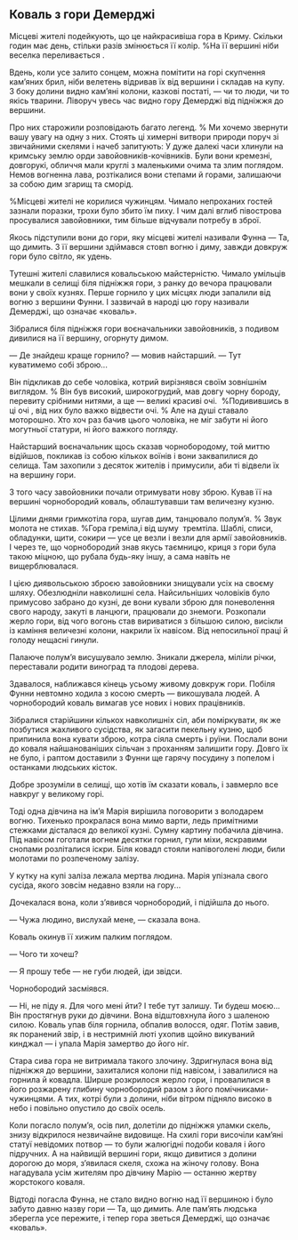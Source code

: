 ## Коваль з гори Демерджі

Місцеві жителі подейкують, що це найкрасивіша гора в Криму.
Скільки годин має день, стільки разів змінюється її колір.
%На її вершині ніби веселка переливається .

Вдень, коли усе залито сонцем, можна помітити на горі скупчення кам’яних брил, ніби велетень відривав їх від вершини і складав на купу.
З боку долини видно кам’яні колони, казкові постаті, — чи то люди, чи то якісь тварини.
Ліворуч увесь час видно гору Демерджі від підніжжя до вершини.

Про них старожили розповідають багато легенд.
% Ми хочемо звернути вашу увагу на одну з них.
Стоять ці химерні витвори природи поруч зі звичайними скелями і начеб запитують:
У дуже далекі часи хлинули на кримську землю орди завойовників-кочівників.
Були вони кремезні, довгорукі, обличчя мали круглі з маленькими очима та злим поглядом.
Немов вогненна лава, розтікалися вони степами й горами, залишаючи за собою дим згарищ та сморід.


%Місцеві жителі не корилися чужинцям.
Чимало непроханих гостей зазнали поразки, трохи було збито їм пиху.
І чим далі вглиб півострова просувалися завойовники, тим більше відчували потребу в зброї.

Якось підступили вони до гори, яку місцеві жителі називали Фунна — Та, що димить.
З її вершини здіймався стовп вогню і диму, завжди довкруж гори було світло, як удень.

Тутешні жителі славилися ковальською майстерністю.
Чимало умільців мешкали в селищі біля підніжжя гори, з ранку до вечора працювали вони у своїх кузнях.
Перше горнило у цих місцях люди запалили від вогню з вершини Фунни.
І зазвичай в народі цю гору називали Демерджі, що означає «коваль».

Зібралися біля підніжжя гори воєначальники завойовників, з подивом дивилися на її вершину, огорнуту димом.

— Де знайдеш краще горнило? — мовив найстарший. — Тут куватимемо собі зброю...

Він підкликав до себе чоловіка, котрий вирізнявся своїм зовнішнім виглядом.
% Він був високий, широкогрудий, мав довгу чорну бороду, перевиту срібними нитями, а ще — великі красиві очі.
 %Подивившись в ці очі , від них було важко відвести очі.
% Але на душі ставало моторошно.
Хто хоч раз бачив цього чоловіка, не міг забути ні його могутньої статури, ні його важкого погляду.

Найстарший воєначальник щось сказав чорнобородому, той миттю відійшов, покликав із собою кількох воїнів і вони заквапилися до селища.
Там захопили з десяток жителів і примусили, аби ті відвели їх на вершину гори.

З того часу завойовники почали отримувати нову зброю.
Кував її на вершині чорнобородий коваль, облаштувавши там величезну кузню.

Цілими днями гримкотіла гора, шугав дим, танцювало полум’я.
% Звук молота не стихав.
%Гора греміла,і від шуму  тремтіла.
Шаблі, списи, обладунки, щити, сокири — усе це везли і везли для армії завойовників.
І через те, що чорнобородий знав якусь таємницю, криця з гори була такою міцною, що рубала будь-яку іншу, а сама навіть не вищерблювалася.

І цією диявольською зброєю завойовники знищували усіх на своєму шляху.
Обезлюдніли навколишні села.
Найсильніших чоловіків було примусово забрано до кузні, де вони кували зброю для поневолення свого народу, закуті в ланцюги, працювали до знемоги.
Розкопали жерло гори, від чого вогонь став вириватися з більшою силою, висікли із каміння величезні колони, накрили їх навісом.
Від непосильної праці й голоду нещасні гинули.

Палаюче полум’я висушувало землю.
Зникали джерела, міліли річки, переставали родити виноград та плодові дерева.

Здавалося, наближався кінець усьому живому довкруж гори.
Побіля Фунни невтомно ходила з косою смерть — викошувала людей.
А чорнобородий коваль вимагав усе нових і нових працівників.

Зібралися старійшини кількох навколишніх сіл, аби поміркувати, як же позбутися жахливого сусідства, як загасити пекельну кузню, щоб припинила вона кувати зброю, котра сіяла смерть і руїни.
Послали вони до коваля найшанованіших сільчан з проханням залишити гору.
Довго їх не було, і раптом доставили з Фунни ще гарячу посудину з попелом і останками людських кісток.

Добре зрозуміли в селищі, що хотів їм сказати коваль, і завмерло все навкруг у великому горі.

Тоді одна дівчина на ім’я Марія вирішила поговорити з володарем вогню.
Тихенько прокралася вона мимо варти, ледь примітними стежками дісталася до великої кузні.
Сумну картину побачила дівчина.
Під навісом гоготали вогнем десятки горнил, гули міхи, яскравими снопами розліталися іскри.
Біля ковадл стояли напівоголені люди, били молотами по розпеченому залізу.

У кутку на купі заліза лежала мертва людина.
Марія упізнала свого сусіда, якого зовсім недавно взяли на гору...

Дочекалася вона, коли з’явився чорнобородий, і підійшла до нього.

— Чужа людино, вислухай мене, — сказала вона.

Коваль окинув її хижим палким поглядом.

— Чого ти хочеш?

— Я прошу тебе — не губи людей, іди звідси.

Чорнобородий засміявся.

— Ні, не піду я.
Для чого мені йти?
І тебе тут залишу.
Ти будеш моєю...
Він простягнув руки до дівчини.
Вона відштовхнула його з шаленою силою.
Коваль упав біля горнила, обпалив волосся, одяг.
Потім завив, як поранений звір, і в нестримній люті ухопив щойно викуваний кинджал — і упала Марія замертво до його ніг.

Стара сива гора не витримала такого злочину.
Здригнулася вона від підніжжя до вершини, захиталися колони під навісом, і завалилися на горнила й ковадла.
Ширше розкрилося жерло гори, і провалилися в його розжарену глибину чорнобородий разом з його помічниками-чужинцями.
А тих, котрі були з долини, ніби вітром підняло високо в небо і повільно опустило до своїх осель.

Коли погасло полум’я, осів пил, долетіли до підніжжя уламки скель, знизу відкрилося незвичайне видовище.
На схилі гори височіли кам’яні статуї невідомих потвор — то були жалюгідні подоби коваля і його підручних.
А на найвищій вершині гори, якщо дивитися з долини дорогою до моря, з’явилася скеля, схожа на жіночу голову.
Вона нагадувала усім жителям про дівчину Марію — останню жертву жорстокого коваля.

Відтоді погасла Фунна, не стало видно вогню над її вершиною і було забуто давню назву гори — Та, що димить.
Але пам’ять людська зберегла усе пережите, і тепер гора зветься Демерджі, що означає «коваль».

